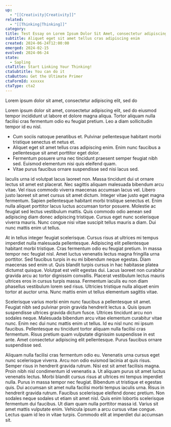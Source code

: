 ```yaml
---
up:
  - "[[Creativity|Creativity]]"
related:
  - "[[Thinking|Thinking]]"
category: 
title: Test Essay on Lorem Ipsum Dolor Sit Amet, consectetur adipiscing elit
subtitle: Aliquet eget sit amet tellus cras adipiscing enim
created: 2024-06-24T12:00:00
emerged: 2024-02-15
evolved: 2024-06-24
state:
  - Sapling
ctaTitle: Start Linking Your Thinking!
ctaSubtitle: You can do it
ctaButton: Get the Ultimate Primer
ctaFormId: xxxxxx
ctaType: cta2
---
```

Lorem ipsum dolor sit amet, consectetur adipiscing elit, sed do 

Lorem ipsum dolor sit amet, consectetur adipiscing elit, sed do eiusmod tempor incididunt ut labore et dolore magna aliqua. Tortor aliquam nulla facilisi cras fermentum odio eu feugiat pretium. Leo a diam sollicitudin tempor id eu nisl. 

- Cum sociis natoque penatibus et. Pulvinar pellentesque habitant morbi tristique senectus et netus et. 
- Aliquet eget sit amet tellus cras adipiscing enim. Enim nunc faucibus a pellentesque sit amet porttitor eget dolor. 
- Fermentum posuere urna nec tincidunt praesent semper feugiat nibh sed. Euismod elementum nisi quis eleifend quam. 
- Vitae purus faucibus ornare suspendisse sed nisi lacus sed.

Iaculis urna id volutpat lacus laoreet non. Massa tincidunt dui ut ornare lectus sit amet est placerat. Nec sagittis aliquam malesuada bibendum arcu vitae. Vel risus commodo viverra maecenas accumsan lacus vel. Libero justo laoreet sit amet cursus sit amet dictum. Integer vitae justo eget magna fermentum. Sapien pellentesque habitant morbi tristique senectus et. Enim nulla aliquet porttitor lacus luctus accumsan tortor posuere. Molestie ac feugiat sed lectus vestibulum mattis. Quis commodo odio aenean sed adipiscing diam donec adipiscing tristique. Cursus eget nunc scelerisque viverra mauris. Nunc congue nisi vitae suscipit tellus mauris a diam. Dui nunc mattis enim ut tellus.

At in tellus integer feugiat scelerisque. Cursus risus at ultrices mi tempus imperdiet nulla malesuada pellentesque. Adipiscing elit pellentesque habitant morbi tristique. Cras fermentum odio eu feugiat pretium. In massa tempor nec feugiat nisl. Amet luctus venenatis lectus magna fringilla urna porttitor. Sed faucibus turpis in eu mi bibendum neque egestas. Diam maecenas sed enim ut. Quis blandit turpis cursus in hac habitasse platea dictumst quisque. Volutpat est velit egestas dui. Lacus laoreet non curabitur gravida arcu ac tortor dignissim convallis. Placerat vestibulum lectus mauris ultrices eros in cursus turpis massa. Fermentum iaculis eu non diam phasellus vestibulum lorem sed risus. Ultricies tristique nulla aliquet enim tortor at auctor urna. Nunc mattis enim ut tellus elementum sagittis vitae.

Scelerisque varius morbi enim nunc faucibus a pellentesque sit amet. Feugiat nibh sed pulvinar proin gravida hendrerit lectus a. Quis ipsum suspendisse ultrices gravida dictum fusce. Ultrices tincidunt arcu non sodales neque. Malesuada bibendum arcu vitae elementum curabitur vitae nunc. Enim nec dui nunc mattis enim ut tellus. Id eu nisl nunc mi ipsum faucibus. Pellentesque eu tincidunt tortor aliquam nulla facilisi cras fermentum. Risus pretium quam vulputate dignissim suspendisse in est ante. Amet consectetur adipiscing elit pellentesque. Purus faucibus ornare suspendisse sed.

Aliquam nulla facilisi cras fermentum odio eu. Venenatis urna cursus eget nunc scelerisque viverra. Arcu non odio euismod lacinia at quis risus. Semper risus in hendrerit gravida rutrum. Nisi est sit amet facilisis magna. Proin nibh nisl condimentum id venenatis a. Ut aliquam purus sit amet luctus venenatis lectus. Morbi blandit cursus risus at ultrices mi tempus imperdiet nulla. Purus in massa tempor nec feugiat. Bibendum ut tristique et egestas quis. Dui accumsan sit amet nulla facilisi morbi tempus iaculis urna. Risus in hendrerit gravida rutrum. Faucibus scelerisque eleifend donec pretium. Non sodales neque sodales ut etiam sit amet nisl. Quis enim lobortis scelerisque fermentum dui faucibus. Ut diam quam nulla porttitor massa id. Varius sit amet mattis vulputate enim. Vehicula ipsum a arcu cursus vitae congue. Lectus quam id leo in vitae turpis. Commodo elit at imperdiet dui accumsan sit.